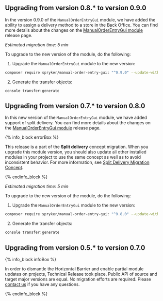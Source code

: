 ## Upgrading from version 0.8.* to version 0.9.0

In the version 0.9.0 of the `ManualOrderEntryGui` module, we have added the ability to assign a delivery method to a store in the Back Office. You can find more details about the changes on the [ManualOrderEntryGui module](https://github.com/spryker/manual-order-entry-gui/releases) release page.

*Estimated migration time: 5 min*

To upgrade to the new version of the module, do the following:

1. Upgrade the `ManualOrderEntryGui` module to the new version:

```bash
composer require spryker/manual-order-entry-gui: "^0.9.0" --update-with-dependencies
```

2. Generate the transfer objects:

```bash
console transfer:generate
```

## Upgrading from version 0.7.* to version 0.8.0

In this new version of the `ManualOrderEntryGui` module, we have added support of split delivery. You can find more details about the changes on the [ManualOrderEntryGui module](https://github.com/spryker/manual-order-entry-gui/releases) release page.

{% info_block errorBox %}

This release is a part of the **Split delivery** concept migration. When you upgrade this module version, you should also update all other installed modules in your project to use the same concept as well as to avoid inconsistent behavior. For more information, see [Split Delivery Migration Concept](/docs/pbc/all/order-management-system/{{site.version}}/base-shop/install-and-upgrade/split-delivery-migration-concept.html).

{% endinfo_block %}

*Estimated migration time: 5 min*

To upgrade to the new version of the module, do the following:

1. Upgrade the `ManualOrderEntryGui` module to the new version:

```bash
composer require spryker/manual-order-entry-gui: "^0.8.0" --update-with-dependencies
```

2. Generate the transfer objects:

```bash
console transfer:generate
```

## Upgrading from version 0.5.* to version 0.7.0

{% info_block infoBox %}

In order to dismantle the Horizontal Barrier and enable partial module updates on projects, Technical Release took place. Public API of source and target major versions are equal. No migration efforts are required. Please [contact us](https://spryker.com/en/support/) if you have any questions.

{% endinfo_block %}
